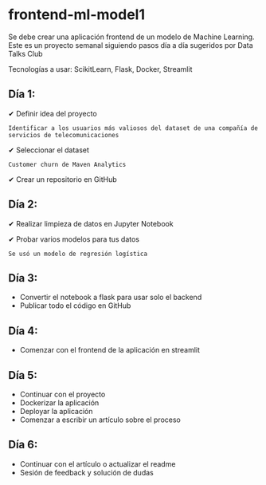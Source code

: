 # frontend-ml-model1
Se debe crear una aplicación frontend de un modelo de Machine Learning. Este es un proyecto semanal siguiendo pasos día a día sugeridos por Data Talks Club

Tecnologías a usar: ScikitLearn, Flask, Docker, Streamlit

## Día 1: 

  ✔ Definir idea del proyecto 
    
    Identificar a los usuarios más valiosos del dataset de una compañía de servicios de telecomunicaciones
    
  ✔ Seleccionar el dataset

    Customer churn de Maven Analytics

  ✔ Crear un repositorio en GitHub

## Día 2:
  ✔ Realizar limpieza de datos en Jupyter Notebook
  
  ✔ Probar varios modelos para tus datos

    Se usó un modelo de regresión logística

## Día 3:
  - Convertir el notebook a flask para usar solo el backend
  - Publicar todo el código en GitHub

## Día 4:
  - Comenzar con el frontend de la aplicación en streamlit

## Día 5:
  - Continuar con el proyecto
  - Dockerizar la aplicación
  - Deployar la aplicación
  - Comenzar a escribir un artículo sobre el proceso

## Día 6:
  - Continuar con el artículo o actualizar el readme
  - Sesión de feedback y solución de dudas
